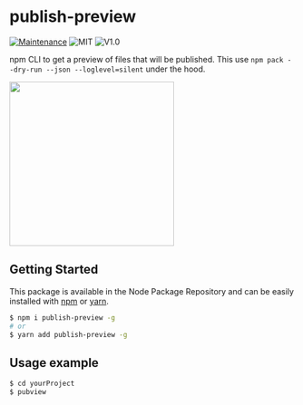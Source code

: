# publish-preview
[![Maintenance](https://img.shields.io/badge/Maintained%3F-yes-green.svg)](https://github.com/SlimIO/is/commit-activity)
![MIT](https://img.shields.io/github/license/mashape/apistatus.svg)
![V1.0](https://img.shields.io/badge/version-0.1.0-blue.svg)

npm CLI to get a preview of files that will be published. This use `npm pack --dry-run --json --loglevel=silent` under the hood.

<img src="https://cdn.discordapp.com/attachments/359783689040953354/525061233053794314/unknown.png" height="290">


## Getting Started

This package is available in the Node Package Repository and can be easily installed with [npm](https://docs.npmjs.com/getting-started/what-is-npm) or [yarn](https://yarnpkg.com).

```bash
$ npm i publish-preview -g
# or
$ yarn add publish-preview -g
```

## Usage example

```bash
$ cd yourProject
$ pubview
```
